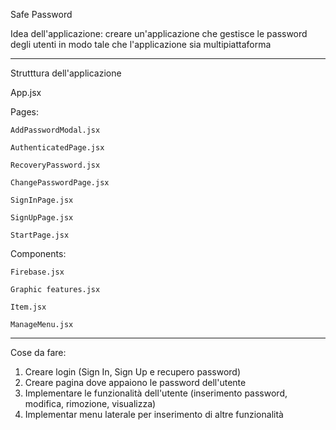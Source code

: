 Safe Password

Idea dell'applicazione: creare un'applicazione che gestisce le password degli utenti in modo tale che l'applicazione sia multipiattaforma

****************************************************************************************************************************************************************************************************************

Strutttura dell'applicazione
  
App.jsx

Pages:
  
    AddPasswordModal.jsx
  
    AuthenticatedPage.jsx
  
    RecoveryPassword.jsx

    ChangePasswordPage.jsx
  
    SignInPage.jsx
  
    SignUpPage.jsx
  
    StartPage.jsx

Components:

    Firebase.jsx

    Graphic features.jsx

    Item.jsx

    ManageMenu.jsx
    
****************************************************************************************************************************************************************************************************************

Cose da fare:

1. Creare login (Sign In, Sign Up e recupero password)
2. Creare pagina dove appaiono le password dell'utente
3. Implementare le funzionalità dell'utente (inserimento password, modifica, rimozione, visualizza)
4. Implementar menu laterale per inserimento di altre funzionalità
